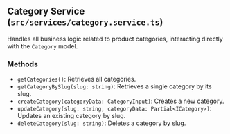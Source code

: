 ## Category Service (`src/services/category.service.ts`)

Handles all business logic related to product categories, interacting directly with the `Category` model.

### Methods

*   `getCategories()`: Retrieves all categories.
*   `getCategoryBySlug(slug: string)`: Retrieves a single category by its slug.
*   `createCategory(categoryData: CategoryInput)`: Creates a new category.
*   `updateCategory(slug: string, categoryData: Partial<ICategory>)`: Updates an existing category by slug.
*   `deleteCategory(slug: string)`: Deletes a category by slug.
